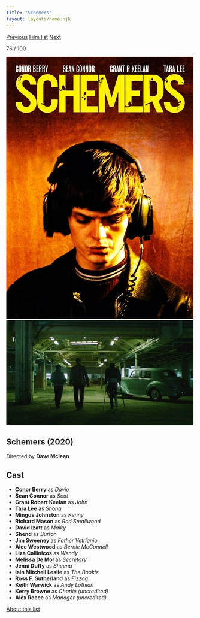 ```yaml
---
title: "Schemers"
layout: layouts/home.njk
---
```


<nav class="films">
  <a class="prev" href="../first-cow">Previous</a>
  <a href="../">Film list</a>
  <a class="next" href="../eternal-beauty">Next</a>
</nav>

<p>76 / 100</p>

<article class="film">
  <div class="backdrop-and-poster">
    <img class="poster" src="../films/posters/schemers.jpg" alt="">
    <img class="backdrop" src="../films/backdrops/schemers.jpg" alt="">
  </div>

  <h1>Schemers (2020)</h1>

  <p class="director">
    Directed by <strong>Dave Mclean</strong>
  </p>


  <h2>
    Cast
  </h2>
  <ul>
    <li><strong>Conor Berry</strong> as <em>Davie</em></li>
<li><strong>Sean Connor</strong> as <em>Scot</em></li>
<li><strong>Grant Robert Keelan</strong> as <em>John</em></li>
<li><strong>Tara Lee</strong> as <em>Shona</em></li>
<li><strong>Mingus Johnston</strong> as <em>Kenny</em></li>
<li><strong>Richard Mason</strong> as <em>Rod Smallwood</em></li>
<li><strong>David Izatt</strong> as <em>Malky</em></li>
<li><strong>Shend</strong> as <em>Burton</em></li>
<li><strong>Jim Sweeney</strong> as <em>Father Vetrianio</em></li>
<li><strong>Alec Westwood</strong> as <em>Bernie McConnell</em></li>
<li><strong>Liza Callinicos</strong> as <em>Wendy</em></li>
<li><strong>Melissa De Mol</strong> as <em>Secretary</em></li>
<li><strong>Jenni Duffy</strong> as <em>Sheena</em></li>
<li><strong>Iain Mitchell Leslie</strong> as <em>The Bookie</em></li>
<li><strong>Ross F. Sutherland</strong> as <em>Fizzog</em></li>
<li><strong>Keith Warwick</strong> as <em>Andy Lothian</em></li>
<li><strong>Kerry Browne</strong> as <em>Charlie (uncredited)</em></li>
<li><strong>Alex Reece</strong> as <em>Manager (uncredited)</em></li>
  </ul>
</article>
<footer>
  <a href="../about">About this list</a>
</footer>
